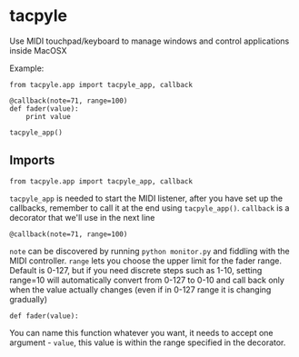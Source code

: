 # tacpyle

Use MIDI touchpad/keyboard to manage windows and control applications inside MacOSX

Example: 

```
from tacpyle.app import tacpyle_app, callback

@callback(note=71, range=100)
def fader(value):
    print value

tacpyle_app()
```

## Imports

`from tacpyle.app import tacpyle_app, callback`

`tacpyle_app` is needed to start the MIDI listener, after you have set up the callbacks, remember to call it at the end using `tacpyle_app()`.
`callback` is a decorator that we'll use in the next line

`@callback(note=71, range=100)`

`note` can be discovered by running `python monitor.py` and fiddling with the MIDI controller.
`range` lets you choose the upper limit for the fader range. Default is 0-127, but if you need discrete steps such as 1-10, setting range=10 will automatically convert from 0-127 to 0-10 and call back only when the value actually changes (even if in 0-127 range it is changing gradually)

`def fader(value):`

You can name this function whatever you want, it needs to accept one  argument - `value`, this value is within the range specified in the decorator.


